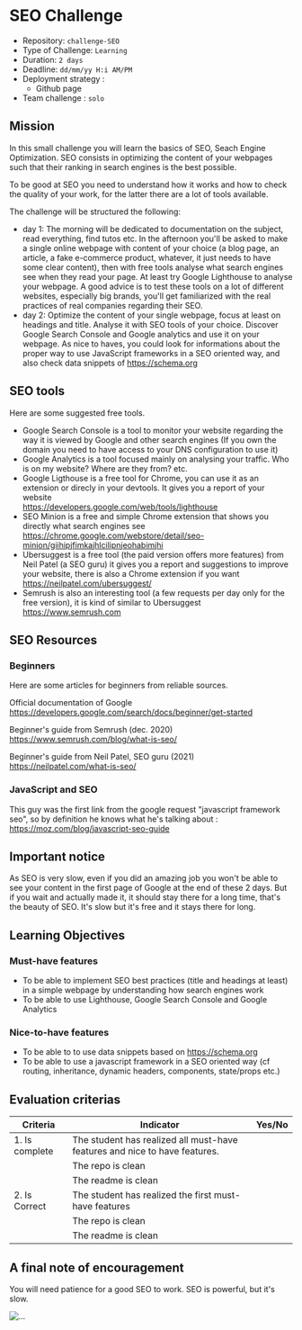 # SEO Challenge

- Repository: `challenge-SEO`
- Type of Challenge: `Learning`
- Duration: `2 days`
- Deadline: `dd/mm/yy H:i AM/PM`
- Deployment strategy :
  - Github page
- Team challenge : `solo`


## Mission

In this small challenge you will learn the basics of SEO, Seach Engine Optimization. SEO consists in optimizing the content of your webpages such that their ranking in search engines is the best possible.

To be good at SEO you need to understand how it works and how to check the quality of your work, for the latter there are a lot of tools available.

The challenge will be structured the following:
- day 1: The morning will be dedicated to documentation on the subject, read everything, find tutos etc. In the afternoon you'll be asked to make a single online webpage with content of your choice (a blog page, an article, a fake e-commerce product, whatever, it just needs to have some clear content), then with free tools analyse what search engines see when they read your page. At least try Google Lighthouse to analyse your webpage. A good advice is to test these tools on a lot of different websites, especially big brands, you'll get familiarized with the real practices of real companies regarding their SEO.
- day 2: Optimize the content of your single webpage, focus at least on headings and title. Analyse it with SEO tools of your choice. Discover Google Search Console and Google analytics and use it on your webpage. As nice to haves, you could look for informations about the proper way to use JavaScript frameworks in a SEO oriented way, and also check data snippets of https://schema.org

## SEO tools

Here are some suggested free tools.


- Google Search Console is a tool to monitor your website regarding the way it is viewed by Google and other search engines (If you own the domain you need to have access to your DNS configuration to use it)
- Google Analytics is a tool focused mainly on analysing your traffic. Who is on my website? Where are they from? etc.
- Google Ligthouse is a free tool for Chrome, you can use it as an extension or direcly in your devtools. It gives you a report of your website <br/> https://developers.google.com/web/tools/lighthouse
- SEO Minion is a free and simple Chrome extension that shows you directly what search engines see
https://chrome.google.com/webstore/detail/seo-minion/giihipjfimkajhlcilipnjeohabimjhi
- Ubersuggest is a free tool (the paid version offers more features) from Neil Patel (a SEO guru) it gives you a report and suggestions to improve your website, there is also a Chrome extension if you want <br/>https://neilpatel.com/ubersuggest/
- Semrush is also an interesting tool (a few requests per day only for the free version), it is kind of similar to Ubersuggest <br/>https://www.semrush.com


## SEO Resources

### Beginners

Here are some articles for beginners from reliable sources.

Official documentation of Google
<br>https://developers.google.com/search/docs/beginner/get-started

Beginner's guide from Semrush (dec. 2020)
<br>https://www.semrush.com/blog/what-is-seo/

Beginner's guide from Neil Patel, SEO guru (2021)
<br>https://neilpatel.com/what-is-seo/



### JavaScript and SEO

This guy was the first link from the google request "javascript framework seo", so by definition he knows what he's talking about :
<br>https://moz.com/blog/javascript-seo-guide


## Important notice

As SEO is very slow, even if you did an amazing job you won't be able to see your content in the first page of Google at the end of these 2 days. But if you wait and actually made it, it should stay there for a long time, that's the beauty of SEO. It's slow but it's free and it stays there for long.

## Learning Objectives

### Must-have features

- To be able to implement SEO best practices (title and headings at least) in a simple webpage by understanding how search engines work
- To be able to use Lighthouse, Google Search Console and Google Analytics


### Nice-to-have features

- To be able to to use data snippets based on https://schema.org
- To be able to use a javascript framework in a SEO oriented way (cf routing, inheritance, dynamic headers, components, state/props etc.)





## Evaluation criterias

| Criteria       | Indicator                                                                             | Yes/No |
|----------------|---------------------------------------------------------------------------------------|--------|
| 1. Is complete | The student has realized all must-have features and nice to have features.            |        |
|                | The repo is clean                                                                     |        |
|                | The readme is clean                                                                   |        |
| 2. Is Correct  | The student has realized the first must-have features                                 |        |
|                | The repo is clean                                                                     |        |
|                | The readme is clean                                                                   |        |



## A final note of encouragement

You will need patience for a good SEO to work. SEO is powerful, but it's slow.

![...](https://media2.giphy.com/media/QWG4lLRVOjASqecCk4/giphy.gif?cid=ecf05e47kd68nzuik25ytk5eh6p1hmuq5n0xawcle5sdgea7&rid=giphy.gif&ct=g)

